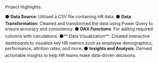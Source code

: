 Project Highlights:

⚫ **Data Source**: Utilized a CSV file containing HR data.
⚫ **Data Transformation**: Cleaned and transformed the data using Power Query to ensure accuracy and consistency.
⚫ **DAX Functions**: For adding required columns with calculations. 
⚫** Data Visualization**: Created interactive dashboards to visualize key HR metrics such as employee demographics, performance, attrition rates, and more.
⚫ **Insights and Analysis**: Derived actionable insights to help HR teams make data-driven decisions.
